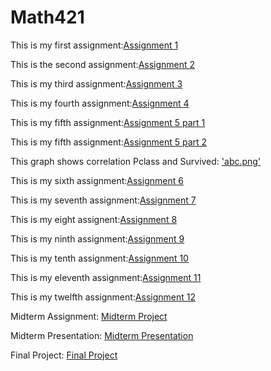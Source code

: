 # Math421
This is my first assignment:[Assignment 1](Assignment1.html)

This is the second assignment:[Assignment 2](assignment2.html)

This is my third assignment:[Assignment 3](Assignment3.html)

This is my fourth assignment:[Assignment 4](assignment4.html)

This is my fifth assignment:[Assignment 5 part 1](assignment5_part1.html)

This is my fifth assignment:[Assignment 5 part 2](assignment5_part2.html)

This graph shows correlation Pclass and Survived: ['abc.png'](abc.png)

This is my sixth assignment:[Assignment 6](assignment6.html)

This is my seventh assignment:[Assignment 7](Assignment7(2).html)

This is my eight assignent:[Assignment 8](assignment8.html)

This is my ninth assignment:[Assignment 9](assignment9.html)

This is my tenth assignment:[Assignment 10](assignment10.html)

This is my eleventh assignment:[Assignment 11](assignment11.html)

This is my twelfth assignment:[Assignment 12](assignment12.html)

Midterm Assignment: [Midterm Project](Midterm-Project.html)

Midterm Presentation: [Midterm Presentation](MidtermPresentation.html)

Final Project: [Final Project](Final-Project.html)
